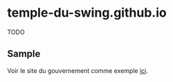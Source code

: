 # temple-du-swing.github.io

TODO

## Sample

Voir le site du gouvernement comme exemple [ici](https://github.com/github/government.github.com).
